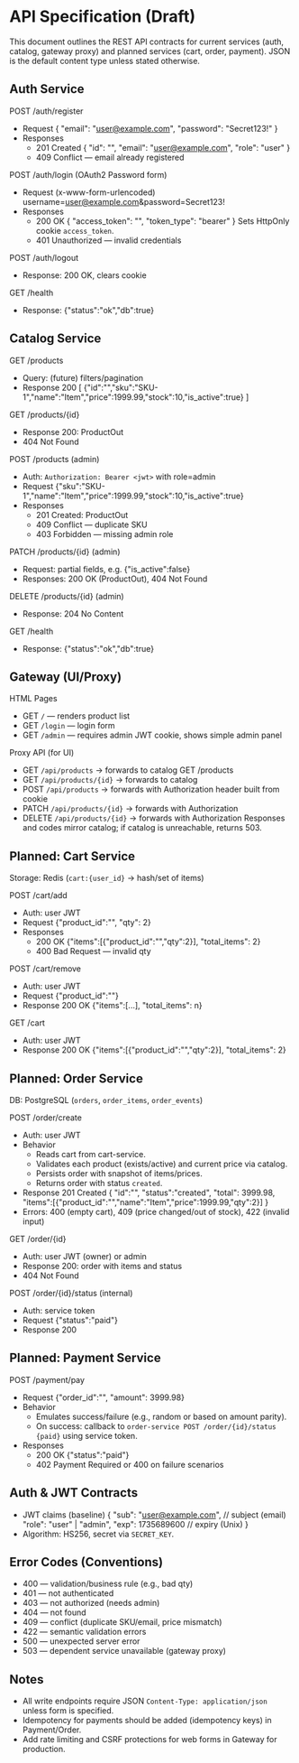 API Specification (Draft)
=========================

This document outlines the REST API contracts for current services (auth, catalog, gateway proxy) and planned services (cart, order, payment). JSON is the default content type unless stated otherwise.

Auth Service
------------

POST /auth/register
- Request
  {
    "email": "user@example.com",
    "password": "Secret123!"
  }
- Responses
  - 201 Created
    {
      "id": "<uuid>",
      "email": "user@example.com",
      "role": "user"
    }
  - 409 Conflict — email already registered

POST /auth/login (OAuth2 Password form)
- Request (x-www-form-urlencoded)
  username=user@example.com&password=Secret123!
- Responses
  - 200 OK
    {
      "access_token": "<jwt>",
      "token_type": "bearer"
    }
    Sets HttpOnly cookie `access_token`.
  - 401 Unauthorized — invalid credentials

POST /auth/logout
- Response: 200 OK, clears cookie

GET /health
- Response: {"status":"ok","db":true}

Catalog Service
---------------

GET /products
- Query: (future) filters/pagination
- Response 200
  [
    {"id":"<uuid>","sku":"SKU-1","name":"Item","price":1999.99,"stock":10,"is_active":true}
  ]

GET /products/{id}
- Response 200: ProductOut
- 404 Not Found

POST /products (admin)
- Auth: `Authorization: Bearer <jwt>` with role=admin
- Request
  {"sku":"SKU-1","name":"Item","price":1999.99,"stock":10,"is_active":true}
- Responses
  - 201 Created: ProductOut
  - 409 Conflict — duplicate SKU
  - 403 Forbidden — missing admin role

PATCH /products/{id} (admin)
- Request: partial fields, e.g. {"is_active":false}
- Responses: 200 OK (ProductOut), 404 Not Found

DELETE /products/{id} (admin)
- Response: 204 No Content

GET /health
- Response: {"status":"ok","db":true}

Gateway (UI/Proxy)
------------------
HTML Pages
- GET `/` — renders product list
- GET `/login` — login form
- GET `/admin` — requires admin JWT cookie, shows simple admin panel

Proxy API (for UI)
- GET `/api/products` → forwards to catalog GET /products
- GET `/api/products/{id}` → forwards to catalog
- POST `/api/products` → forwards with Authorization header built from cookie
- PATCH `/api/products/{id}` → forwards with Authorization
- DELETE `/api/products/{id}` → forwards with Authorization
Responses and codes mirror catalog; if catalog is unreachable, returns 503.

Planned: Cart Service
---------------------
Storage: Redis (`cart:{user_id}` → hash/set of items)

POST /cart/add
- Auth: user JWT
- Request
  {"product_id":"<uuid>", "qty": 2}
- Responses
  - 200 OK {"items":[{"product_id":"<uuid>","qty":2}], "total_items": 2}
  - 400 Bad Request — invalid qty

POST /cart/remove
- Auth: user JWT
- Request
  {"product_id":"<uuid>"}
- Response 200 OK {"items":[...], "total_items": n}

GET /cart
- Auth: user JWT
- Response 200 OK {"items":[{"product_id":"<uuid>","qty":2}], "total_items": 2}

Planned: Order Service
----------------------
DB: PostgreSQL (`orders`, `order_items`, `order_events`)

POST /order/create
- Auth: user JWT
- Behavior
  - Reads cart from cart-service.
  - Validates each product (exists/active) and current price via catalog.
  - Persists order with snapshot of items/prices.
  - Returns order with status `created`.
- Response 201 Created
  {
    "id":"<uuid>",
    "status":"created",
    "total": 3999.98,
    "items":[{"product_id":"<uuid>","name":"Item","price":1999.99,"qty":2}]
  }
- Errors: 400 (empty cart), 409 (price changed/out of stock), 422 (invalid input)

GET /order/{id}
- Auth: user JWT (owner) or admin
- Response 200: order with items and status
- 404 Not Found

POST /order/{id}/status (internal)
- Auth: service token
- Request {"status":"paid"}
- Response 200

Planned: Payment Service
------------------------

POST /payment/pay
- Request
  {"order_id":"<uuid>", "amount": 3999.98}
- Behavior
  - Emulates success/failure (e.g., random or based on amount parity).
  - On success: callback to `order-service POST /order/{id}/status {paid}` using service token.
- Responses
  - 200 OK {"status":"paid"}
  - 402 Payment Required or 400 on failure scenarios

Auth & JWT Contracts
--------------------
- JWT claims (baseline)
  {
    "sub": "user@example.com",  // subject (email)
    "role": "user" | "admin",
    "exp": 1735689600            // expiry (Unix)
  }
- Algorithm: HS256, secret via `SECRET_KEY`.

Error Codes (Conventions)
-------------------------
- 400 — validation/business rule (e.g., bad qty)
- 401 — not authenticated
- 403 — not authorized (needs admin)
- 404 — not found
- 409 — conflict (duplicate SKU/email, price mismatch)
- 422 — semantic validation errors
- 500 — unexpected server error
- 503 — dependent service unavailable (gateway proxy)

Notes
-----
- All write endpoints require JSON `Content-Type: application/json` unless form is specified.
- Idempotency for payments should be added (idempotency keys) in Payment/Order.
- Add rate limiting and CSRF protections for web forms in Gateway for production.

